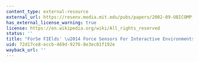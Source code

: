 ```yaml
---
content_type: external-resource
external_url: https://resenv.media.mit.edu/pubs/papers/2002-09-UBICOMP-forsefields.pdf
has_external_license_warning: true
license: https://en.wikipedia.org/wiki/All_rights_reserved
status: ''
title: "ForSe FIElds' \u2014 Force Sensors For Interactive Environments"
uid: 72d17ce8-eccb-469d-9276-8e3ec01f192e
wayback_url: ''
---
```

